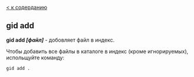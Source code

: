 [< к содерданию](./readme.md)

## gid add

**gid add *[файл]*** - добовляет файл в индекс.

Чтобы добавить все файлы в каталоге в индекс (кроме игнорируемых), испольщуйте команду:

```bash=
gid add .
```